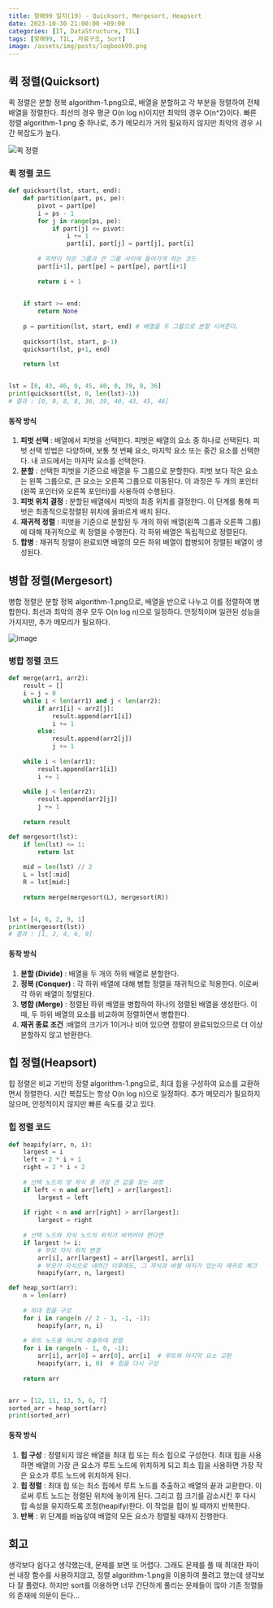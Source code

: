 ```yaml
---
title: 항해99 일지(19) - Quicksort, Mergesort, Heapsort
date: 2023-10-30 21:00:00 +09:00
categories: [IT, DataStructure, TIL]
tags: [항해99, TIL, 자료구조, Sort]
image: /assets/img/posts/logbook99.png
---
```


## 퀵 정렬(Quicksort)
퀵 정렬은 분할 정복 algorithm-1.png으로, 배열을 분할하고 각 부분을 정렬하여 전체 배열을 정렬한다. 최선의 경우 평균 O(n log n)이지만 최악의 경우 O(n^2)이다. 빠른 정렬 algorithm-1.png 중 하나로, 추가 메모리가 거의 필요하지 않지만 최악의 경우 시간 복잡도가 높다.

![퀵 정렬](https://github.com/honge7694/honge7694.github.io/assets/76715487/3b609874-48a2-43f2-b22e-d674be59ce81)

### 퀵 정렬 코드

```python
def quicksort(lst, start, end):
	def partition(part, ps, pe):
		pivot = part[pe]
		i = ps - 1
		for j in range(ps, pe):
			if part[j] <= pivot:
				i += 1
				part[i], part[j] = part[j], part[i]
				
		# 피벗이 작은 그룹과 큰 그룹 사이에 들어가게 하는 코드
		part[i+1], part[pe] = part[pe], part[i+1] 
		
		return i + 1
	

	if start >= end:
		return None
	
	p = partition(lst, start, end) # 배열을 두 그룹으로 분할 시켜준다.
	
	quicksort(lst, start, p-1)
	quicksort(lst, p+1, end)
	
	return lst


lst = [8, 43, 46, 0, 45, 40, 0, 39, 8, 36]
print(quicksort(lst, 0, len(lst)-1))
# 결과 : [0, 0, 8, 8, 36, 39, 40, 43, 45, 46]
```

#### 동작 방식

1. **피벗 선택** : 배열에서 피벗을 선택한다. 피벗은 배열의 요소 중 하나로 선택된다. 피벗 선택 방법은 다양하며, 보통 첫 번째 요소, 마지막 요소 또는 중간 요소를 선택한다. 내 코드에서는 마지막 요소를 선택한다.
2. **분할** : 선택한 피벗을 기준으로 배열을 두 그룹으로 분할한다. 피벗 보다 작은 요소는 왼쪽 그룹으로, 큰 요소는 오른쪽 그룹으로 이동된다. 이 과정은 두 개의 포인터(왼쪽 포인터와 오른쪽 포인터)를 사용하여 수행된다.
3. **피벗 위치 결정** : 분할된 배열에서 피벗의 최종 위치를 결정한다. 이 단계를 통해 피벗은 최종적으로정렬된 위치에 올바르게 배치 된다.
4. **재귀적 정렬** : 피벗을 기준으로 분할된 두 개의 하위 배열(왼쪽 그룹과 오른쪽 그룹)에 대해 재귀적으로 퀵 정렬을 수행한다. 각 하위 배열은 독립적으로 정렬된다.
5. **합병** : 재귀적 정렬이 완료되면 배열의 모든 하위 배열이 합병되어 정렬된 배열이 생성된다.

## 병합 정렬(Mergesort)
병합 정렬은 분할 정복 algorithm-1.png으로, 배열을 반으로 나누고 이를 정렬하여 병합한다. 최선과 최악의 경우 모두 O(n log n)으로 일정하다. 안정적이며 일관된 성능을 가지지만, 추가 메모리가 필요하다.

![image](https://github.com/honge7694/honge7694.github.io/assets/76715487/d3a2feba-74a4-4553-a5dc-44d84f64ee3f)    

### 병합 정렬 코드

```python
def merge(arr1, arr2):
	result = []
	i = j = 0
	while i < len(arr1) and j < len(arr2):
		if arr1[i] < arr2[j]:
			result.append(arr1[i])
			i += 1
		else:
			result.append(arr2[j])
			j += 1
	
	while i < len(arr1):
		result.append(arr1[i])
		i += 1
		
	while j < len(arr2):
		result.append(arr2[j])
		j += 1
	
	return result

def mergesort(lst):
	if len(lst) <= 1:
		return lst
	
	mid = len(lst) // 2
	L = lst[:mid]
	R = lst[mid:]
	
	return merge(mergesort(L), mergesort(R))


lst = [4, 6, 2, 9, 1]
print(mergesort(lst))
# 결과 : [1, 2, 4, 6, 9]
```

#### 동작 방식

1. **분할 (Divide)** : 배열을 두 개의 하위 배열로 분할한다.
2. **정복 (Conquer)** : 각 하위 배열에 대해 병합 정렬을 재귀적으로 적용한다. 이로써 각 하위 배열이 정렬된다.
3. **병합 (Merge)** : 정렬된 하위 배열을 병합하여 하나의 정렬된 배열을 생성한다. 이때, 두 하위 배열의 요소를 비교하여 정렬하면서 병합한다.
4. **재귀 종료 조건** :배열의 크기가 1이거나 비어 있으면 정렬이 완료되었으므로 더 이상 분할하지 않고 반환한다.

## 힙 정렬(Heapsort)
힙 정렬은 비교 기반의 정렬 algorithm-1.png으로, 최대 힙을 구성하여 요소를 교환하면서 정렬한다.
시간 복잡도는 항상 O(n log n)으로 일정하다. 추가 메모리가 필요하지 않으며, 안정적이지 않지만 빠른 속도를 갖고 있다.

### 힙 정렬 코드

```python
def heapify(arr, n, i):
    largest = i
    left = 2 * i + 1
    right = 2 * i + 2
    
	# 선택 노드의 양 자식 중 가장 큰 값을 찾는 과정
    if left < n and arr[left] > arr[largest]:
        largest = left
    
    if right < n and arr[right] > arr[largest]:
        largest = right
    
	# 선택 노드와 자식 노드의 위치가 바뀌어야 한다면
    if largest != i:
		# 부모 자식 위치 변경
        arr[i], arr[largest] = arr[largest], arr[i]
		# 부모가 자식으로 내려간 이후에도, 그 자식과 바뀔 여지가 있는지 재귀로 체크
        heapify(arr, n, largest)

def heap_sort(arr):
    n = len(arr)
    
    # 최대 힙을 구성
    for i in range(n // 2 - 1, -1, -1):
        heapify(arr, n, i)
    
    # 루트 노드를 하나씩 추출하여 정렬
    for i in range(n - 1, 0, -1):
        arr[i], arr[0] = arr[0], arr[i]  # 루트와 마지막 요소 교환
        heapify(arr, i, 0)  # 힙을 다시 구성
    
    return arr


arr = [12, 11, 13, 5, 6, 7]
sorted_arr = heap_sort(arr)
print(sorted_arr)
```


#### 동작 방식

1. **힙 구성** : 정렬되지 않은 배열을 최대 힙 또는 최소 힙으로 구성한다. 최대 힙을 사용하면 배열의 가장 큰 요소가 루트 노드에 위치하게 되고 최소 힙을 사용하면 가장 작은 요소가 루트 노드에 위치하게 된다.
2. **힙 정렬** : 최대 힙 또는 최소 힙에서 루트 노드를 추출하고 배열의 끝과 교환한다. 이로써 루트 노드는 정렬된 위치에 놓이게 된다. 그리고 힙 크기를 감소시킨 후 다시 힙 속성을 유지하도록 조정(heapify)한다. 이 작업을 힙이 빌 때까지 반복한다.
3. **반복** : 위 단계를 바놉갛여 배열의 모든 요소가 정렬될 때까지 진행한다.

## 회고
생각보다 쉽다고 생각했는데, 문제를 보면 또 어렵다. 그래도 문제를 풀 때 최대한 파이썬 내장 함수를 사용하지않고, 정렬 algorithm-1.png을 이용하여 풀려고 했는데 생각보다 잘 풀렸다. 하지만 sort를 이용하면 너무 간단하게 풀리는 문제들이 많아 기존 정렬들의 존재에 의문이 든다...
